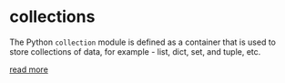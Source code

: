 # collections

The Python `collection` module is defined as a container that is used to store collections of data, for example - list, dict, set, and tuple, etc.

[read more](https://docs.python.org/3/library/collections.html)
